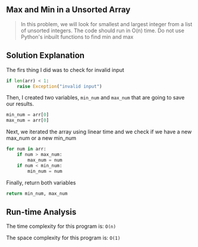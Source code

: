 ## Max and Min in a Unsorted Array

> In this problem, we will look for smallest and largest integer from a list of unsorted integers. The code should run in O(n) time. Do not use Python's inbuilt functions to find min and max

## Solution Explanation

The firs thing I did was to check for invalid input

```python
if len(arr) < 1:
    raise Exception("invalid input")
```

Then, I created two variables, `min_num` and `max_num` that are going to save our results.

```python
min_num = arr[0]
max_num = arr[0]
```

Next, we iterated the array using linear time and we check if we have a new max_num or a new min_num

```python
for num in arr:
    if num > max_num:
        max_num = num
    if num < min_num:
        min_num = num
```

Finally, return both variables

```python
return min_num, max_num
```

## Run-time Analysis

The time complexity for this program is: `O(n)`

The space complexity for this program is: `O(1)`
